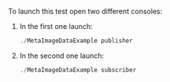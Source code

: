 To launch this test open two different consoles:

1. In the first one launch:

   ```c++
   ./MetaImageDataExample publisher
   ```

1. In the second one launch:

   ```c++
   ./MetaImageDataExample subscriber
   ```
